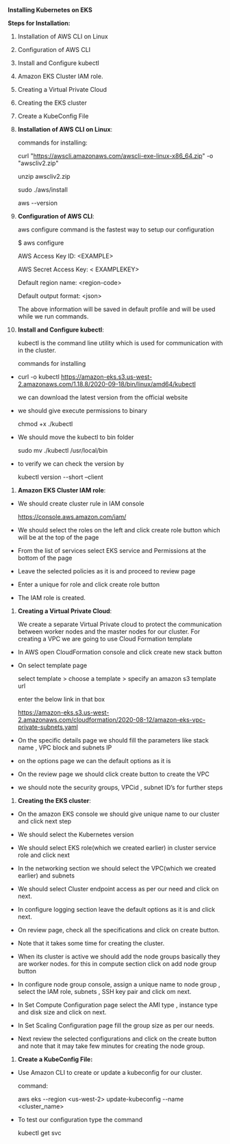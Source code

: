 **Installing Kubernetes on EKS**

**Steps for Installation:**

1.  Installation of AWS CLI on Linux

2.  Configuration of AWS CLI

3.  Install and Configure kubectl

4.  Amazon EKS Cluster IAM role.

5.  Creating a Virtual Private Cloud

6.  Creating the EKS cluster

7.  Create a KubeConfig File

8.  **Installation of AWS CLI on Linux**:

    commands for installing:

    curl "https://awscli.amazonaws.com/awscli-exe-linux-x86_64.zip" -o
    "awscliv2.zip"

    unzip awscliv2.zip

    sudo ./aws/install

    aws --version

9.  **Configuration of AWS CLI**:

    aws configure command is the fastest way to setup our configuration

    \$ aws configure

    AWS Access Key ID: \<EXAMPLE\>

    AWS Secret Access Key: \< EXAMPLEKEY\>

    Default region name: \<region-code\>

    Default output format: \<json\>

    The above information will be saved in default profile and will be used
    while we run commands.

10. **Install and Configure kubectl**:

    kubectl is the command line utility which is used for communication with in
    the cluster.

    commands for installing

-   curl -o kubectl
    <https://amazon-eks.s3.us-west-2.amazonaws.com/1.18.8/2020-09-18/bin/linux/amd64/kubectl>

    we can download the latest version from the official website

-   we should give execute permissions to binary

    chmod +x ./kubectl

-   We should move the kubectl to bin folder

    sudo mv ./kubectl /usr/local/bin

-   to verify we can check the version by

    kubectl version --short –client

1.  **Amazon EKS Cluster IAM role**:

-   We should create cluster rule in IAM console

    <https://console.aws.amazon.com/iam/>

-   We should select the roles on the left and click create role button which
    will be at the top of the page

-   From the list of services select EKS service and Permissions at the bottom
    of the page

-   Leave the selected policies as it is and proceed to review page

-   Enter a unique for role and click create role button

-   The IAM role is created.

1.  **Creating a Virtual Private Cloud**:

    We create a separate Virtual Private cloud to protect the communication
    between worker nodes and the master nodes for our cluster. For creating a
    VPC we are going to use Cloud Formation template

-   In AWS open CloudFormation console and click create new stack button

-   On select template page

    select template \> choose a template \> specify an amazon s3 template url

    enter the below link in that box

    <https://amazon-eks.s3.us-west-2.amazonaws.com/cloudformation/2020-08-12/amazon-eks-vpc-private-subnets.yaml>

-   On the specific details page we should fill the parameters like stack name ,
    VPC block and subnets IP

-   on the options page we can the default options as it is

-   On the review page we should click create button to create the VPC

-   we should note the security groups, VPCid , subnet ID’s for further steps

1.  **Creating the EKS cluster**:

-   On the amazon EKS console we should give unique name to our cluster and
    click next step

-   We should select the Kubernetes version

-   We should select EKS role(which we created earlier) in cluster service role
    and click next

-   In the networking section we should select the VPC(which we created earlier)
    and subnets

-   We should select Cluster endpoint access as per our need and click on next.

-   In configure logging section leave the default options as it is and click
    next.

-   On review page, check all the specifications and click on create button.

-   Note that it takes some time for creating the cluster.

-   When its cluster is active we should add the node groups basically they are
    worker nodes. for this in compute section click on add node group button

-   In configure node group console, assign a unique name to node group , select
    the IAM role, subnets , SSH key pair and click om next.

-   In Set Compute Configuration page select the AMI type , instance type and
    disk size and click on next.

-   In Set Scaling Configuration page fill the group size as per our needs.

-   Next review the selected configurations and click on the create button and
    note that it may take few minutes for creating the node group.

1.  **Create a KubeConfig File:**

-   Use Amazon CLI to create or update a kubeconfig for our cluster.

    command:

    aws eks --region \<us-west-2\> update-kubeconfig --name \<cluster_name\>

-   To test our configuration type the command

    kubectl get svc
